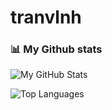 # tranvlnh

### 📊 My Github stats
<div> 
  
![My GitHub Stats](https://github-readme-stats.vercel.app/api?username=tranvlnh26&text_color=9f9f9f&bg_color=151515)

</div>

<div> 
  
![Top Languages](https://github-readme-stats.vercel.app/api/top-langs/?username=tranvlnh26&text_color=9f9f9f&bg_color=151515&size_weight=0.5&count_weight=0.5&hide=asp.net&langs_count=3)

</div>
